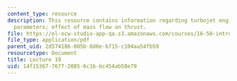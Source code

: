 ```yaml
---
content_type: resource
description: This resource contains information regarding turbojet engines; design
  parameters; effect of mass flow on thrust.
file: https://ol-ocw-studio-app-qa.s3.amazonaws.com/courses/16-50-introduction-to-propulsion-systems-spring-2012/14f15367767720856c16bc454ab58e79_MIT16_50S12_lec19.pdf
file_type: application/pdf
parent_uid: 2d574186-805b-8d6e-b715-c104aa54fb59
resourcetype: Document
title: Lecture 19
uid: 14f15367-7677-2085-6c16-bc454ab58e79
---
```

